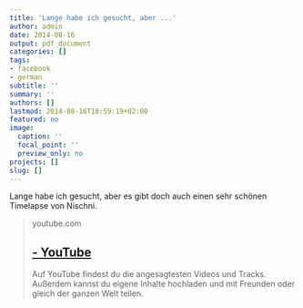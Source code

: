 ```yaml
---
title: 'Lange habe ich gesucht, aber ...'
author: admin
date: 2014-08-16
output: pdf_document
categories: []
tags:
- facebook
- german
subtitle: ''
summary: ''
authors: []
lastmod: 2014-08-16T18:59:19+02:00
featured: no
image:
  caption: ''
  focal_point: ''
  preview_only: no
projects: []
slug: []
---
```

Lange habe ich gesucht, aber es gibt doch auch einen sehr schönen Timelapse von Nischni.
> youtube.com
> ## [ - YouTube](https://www.youtube.com/watch?v=rtF1Fx_kowo)
>
>Auf YouTube findest du die angesagtesten Videos und Tracks. Außerdem kannst du eigene Inhalte hochladen und mit Freunden oder gleich der ganzen Welt teilen.

